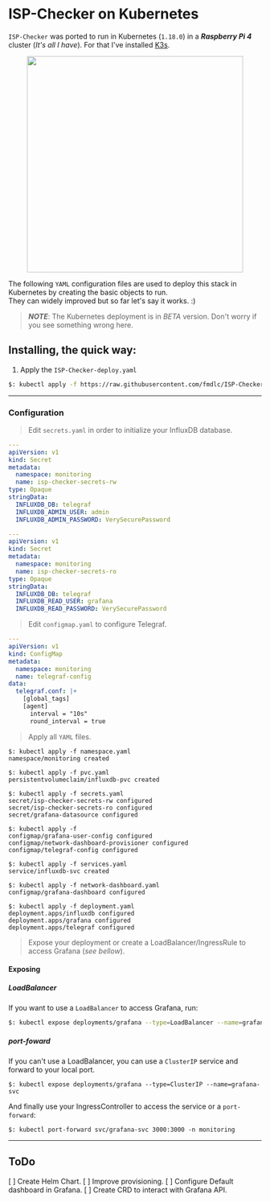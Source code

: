# ISP-Checker on Kubernetes
`ISP-Checker` was ported to run in Kubernetes (`1.18.0`) in a ***Raspberry Pi 4*** cluster (_It's all I have_). For that I've installed [K3s](https://k3s.io).

<div align="center">
<kbd>
<img src="../img/cluster.jpeg" width="430">
</kbd>
</div>


The following `YAML` configuration files are used to deploy this stack in Kubernetes by creating the basic objects to run.  
They can widely improved but so far let's say it works. :) 

> ***NOTE***: The Kubernetes deployment is in *BETA* version. Don't worry if you see something wrong here.

## Installing, the quick way:

1) Apply the `ISP-Checker-deploy.yaml`
```bash
$: kubectl apply -f https://raw.githubusercontent.com/fmdlc/ISP-Checker/master/kubernetes/ISP-Checker-deploy.yaml
``` 
---

### Configuration

> Edit `secrets.yaml` in order to initialize your InfluxDB database.
```yaml
---
apiVersion: v1
kind: Secret
metadata:
  namespace: monitoring
  name: isp-checker-secrets-rw
type: Opaque
stringData:
  INFLUXDB_DB: telegraf
  INFLUXDB_ADMIN_USER: admin
  INFLUXDB_ADMIN_PASSWORD: VerySecurePassword

---
apiVersion: v1
kind: Secret
metadata:
  namespace: monitoring
  name: isp-checker-secrets-ro
type: Opaque
stringData:
  INFLUXDB_DB: telegraf
  INFLUXDB_READ_USER: grafana
  INFLUXDB_READ_PASSWORD: VerySecurePassword

```

> Edit `configmap.yaml` to configure Telegraf.
```yaml
---
apiVersion: v1
kind: ConfigMap
metadata:
  namespace: monitoring
  name: telegraf-config
data:
  telegraf.conf: |+
    [global_tags]
    [agent]
      interval = "10s"
      round_interval = true
```

> Apply all `YAML` files.
```
$: kubectl apply -f namespace.yaml 
namespace/monitoring created

$: kubectl apply -f pvc.yaml
persistentvolumeclaim/influxdb-pvc created

$: kubectl apply -f secrets.yaml
secret/isp-checker-secrets-rw configured
secret/isp-checker-secrets-ro configured
secret/grafana-datasource configured

$: kubectl apply -f 
configmap/grafana-user-config configured
configmap/network-dashboard-provisioner configured
configmap/telegraf-config configured

$: kubectl apply -f services.yaml
service/influxdb-svc created

$: kubectl apply -f network-dashboard.yaml
configmap/grafana-dashboard configured

$: kubectl apply -f deployment.yaml
deployment.apps/influxdb configured
deployment.apps/grafana configured
deployment.apps/telegraf configured
```

> Expose your deployment or create a LoadBalancer/IngressRule to access Grafana (_see bellow_).

#### Exposing
##### LoadBalancer
If you want to use a `LoadBalancer` to access Grafana, run:
```bash
$: kubectl expose deployments/grafana --type=LoadBalancer --name=grafana-svc
```

##### port-foward
If you can't use a LoadBalancer, you can use a `ClusterIP` service and forward to your local port.
```
$: kubectl expose deployments/grafana --type=ClusterIP --name=grafana-svc
```

And finally use your IngressController to access the service or a `port-forward`:
```
$: kubectl port-forward svc/grafana-svc 3000:3000 -n monitoring
```

---

## ToDo

[ ] Create Helm Chart.
[ ] Improve provisioning.
[ ] Configure Default dashboard in Grafana.
[ ] Create CRD to interact with Grafana API.
